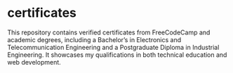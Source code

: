 # certificates
This repository contains verified certificates from FreeCodeCamp and academic degrees, including a Bachelor’s in Electronics and Telecommunication Engineering and a Postgraduate Diploma in Industrial Engineering. It showcases my qualifications in both technical education and web development.
